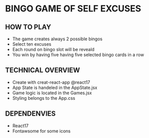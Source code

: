 # BINGO GAME OF SELF EXCUSES

## HOW TO PLAY
- The game creates always 2 possible bingos
- Select ten excuses
- Each round on bingo slot will be reveald
- You win by having five having five selected bingo cards in a row

## TECHNICAL OVERVIEW
- Create with creat-react-app @react17
- App State is handeled in the AppState.jsx
- Game logic is located in the Games.jsx
- Styling belongs to the App.css

## DEPENDENVIES
- React17
- Fontawsome for some icons
